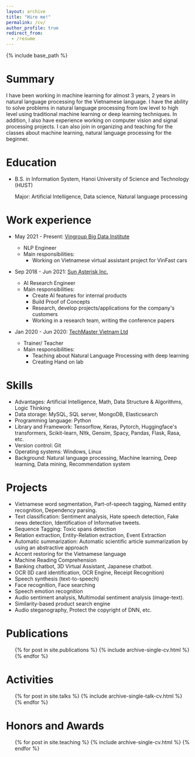 ```yaml
---
layout: archive
title: "Hire me!"
permalink: /cv/
author_profile: true
redirect_from:
  - /resume
---
```


{% include base_path %}

Summary
======
I have been working in machine learning for almost 3 years, 2 years in natural language processing for the Vietnamese language. I have the ability to solve problems in natural language processing from low level to high level using traditional machine learning or deep learning techniques. In addition, I also have experience working on computer vision and signal processing projects. I can also join in organizing and teaching for the classes about machine learning, natural language processing for the beginner.


Education
======
* B.S. in Information System, Hanoi University of Science and Technology (HUST)

  Major: Artificial Intelligence, Data science, Natural language processing
<!-- * M.S. in Data Science and AI, Hanoi University of Science and Technology, 2014 -->

Work experience
======
*  May 2021 - Present: [Vingroup Big Data Institute](https://vinbigdata.org/)
    * NLP Engineer
    * Main responsibilities:
      * Working on Vietnamese virtual assistant project for VinFast cars

* Sep 2018 - Jun 2021: [Sun Asterisk Inc.](https://sun-asterisk.ai/)
  * AI Research Engineer
  * Main responsibilities:
    * Create AI features for internal products
    * Build Proof of Concepts
    * Research, develop projects/applications for the company's customers
    * Working in a research team, writing the conference papers

* Jan 2020 - Jun 2020: [TechMaster Vietnam Ltd](https://techmaster.vn/)
  * Trainer/ Teacher
  * Main responsibilities:
    * Teaching about Natural Language Processing with deep learning
    * Creating Hand on lab

  
Skills
======
* Advantages: Artificial Intelligence, Math, Data Structure & Algorithms, Logic Thinking
* Data storage: MySQL, SQL server, MongoDB, Elasticsearch
* Programming language: Python
* Library and Framework: Tensorflow, Keras, Pytorch, Huggingface's transformers, Scikit-learn, Nltk, Gensim, Spacy, Pandas, Flask, Rasa, etc.
* Version control: Git
* Operating systems: Windows, Linux
* Background: Natural language processing, Machine learning, Deep learning, Data mining, Recommendation system

Projects
======
+ Vietnamese word segmentation, Part-of-speech tagging, Named entity recognition, Dependency parsing.
+ Text classification: Sentiment analysis, Hate speech detection, Fake news detection, Identification of Informative tweets.
+ Sequence Tagging: Toxic spans detection
+ Relation extraction, Entity-Relation extraction, Event Extraction
+ Automatic summarization: Automatic scientific article summarization by using an abstractive approach
+ Accent restoring for the Vietnamese language
+ Machine Reading Comprehension
+ Banking chatbot, 3D Virtual Assistant, Japanese chatbot.
+ OCR (ID card identification, OCR Engine, Receipt Recognition)
+ Speech synthesis (text-to-speech)
+ Face recognition, Face searching
+ Speech emotion recognition
+ Audio sentiment analysis, Multimodal sentiment analysis (image-text).
+ Similarity-based product search engine
+ Audio steganography, Protect the copyright of DNN, etc.

Publications
======
  <ul>{% for post in site.publications %}
    {% include archive-single-cv.html %}
  {% endfor %}</ul>
  
Activities
======
  <ul>{% for post in site.talks %}
    {% include archive-single-talk-cv.html %}
  {% endfor %}</ul>
  
Honors and Awards
======
  <ul>{% for post in site.teaching %}
    {% include archive-single-cv.html %}
  {% endfor %}</ul>
  
